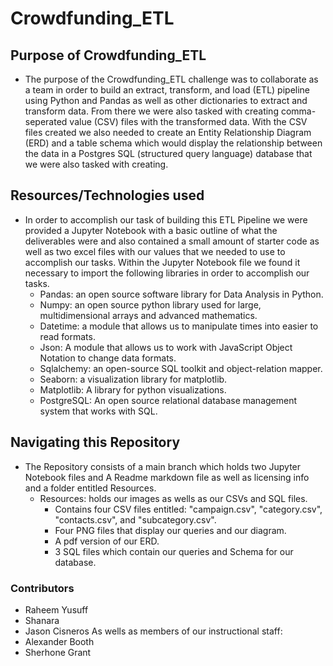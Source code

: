 # Crowdfunding_ETL

## Purpose of Crowdfunding_ETL
- The purpose of the Crowdfunding_ETL challenge was to collaborate as a team in order to build an extract, transform, and load (ETL) pipeline using Python and Pandas as well as other dictionaries to extract and transform data. From there we were also tasked with creating comma-seperated value (CSV) files with the transformed data. With the CSV files created we also needed to create an Entity Relationship Diagram (ERD) and a table schema which would display the relationship between the data in a Postgres SQL (structured query language) database that we were also tasked with creating. 

## Resources/Technologies used 
- In order to accomplish our task of building this ETL Pipeline we were provided a Jupyter Notebook with a basic outline of what the deliverables were and also contained a small amount of starter code as well as two excel files with our values that we needed to use to accomplish our tasks. Within the Jupyter Notebook file we found it necessary to import the following libraries in order to accomplish our tasks.
  - Pandas: an open source software library for Data Analysis in Python.
  - Numpy: an open source python library used for large, multidimensional arrays and advanced mathematics.
  - Datetime: a module that allows us to manipulate times into easier to read formats.
  - Json: A module that allows us to work with JavaScript Object Notation to change data formats.
  - Sqlalchemy: an open-source SQL toolkit and object-relation mapper.
  - Seaborn: a visualization library for matplotlib.
  - Matplotlib: A library for python visualizations.
  - PostgreSQL: An open source relational database management system that works with SQL.
 

## Navigating this Repository
- The Repository consists of a main branch which holds two Jupyter Notebook files and A Readme markdown file as well as licensing info and a folder entitled Resources.
  - Resources: holds our images as wells as our CSVs and SQL files.
    - Contains four CSV files entitled: "campaign.csv", "category.csv", "contacts.csv", and "subcategory.csv".
    - Four PNG files that display our queries and our diagram.
    - A pdf version of our ERD.
    - 3 SQL files which contain our queries and Schema for our database.

### Contributors
- Raheem Yusuff
- Shanara
- Jason Cisneros
As wells as members of our instructional staff:
- Alexander Booth
- Sherhone Grant
